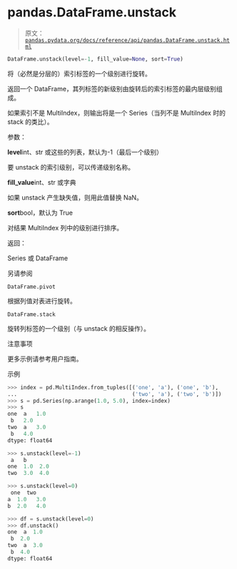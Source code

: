 # pandas.DataFrame.unstack

> 原文：[`pandas.pydata.org/docs/reference/api/pandas.DataFrame.unstack.html`](https://pandas.pydata.org/docs/reference/api/pandas.DataFrame.unstack.html)

```py
DataFrame.unstack(level=-1, fill_value=None, sort=True)
```

将（必然是分层的）索引标签的一个级别进行旋转。

返回一个 DataFrame，其列标签的新级别由旋转后的索引标签的最内层级别组成。

如果索引不是 MultiIndex，则输出将是一个 Series（当列不是 MultiIndex 时的 stack 的类比）。

参数：

**level**int、str 或这些的列表，默认为-1（最后一个级别）

要 unstack 的索引级别，可以传递级别名称。

**fill_value**int、str 或字典

如果 unstack 产生缺失值，则用此值替换 NaN。

**sort**bool，默认为 True

对结果 MultiIndex 列中的级别进行排序。

返回：

Series 或 DataFrame

另请参阅

`DataFrame.pivot`

根据列值对表进行旋转。

`DataFrame.stack`

旋转列标签的一个级别（与 unstack 的相反操作）。

注意事项

更多示例请参考用户指南。

示例

```py
>>> index = pd.MultiIndex.from_tuples([('one', 'a'), ('one', 'b'),
...                                    ('two', 'a'), ('two', 'b')])
>>> s = pd.Series(np.arange(1.0, 5.0), index=index)
>>> s
one  a   1.0
 b   2.0
two  a   3.0
 b   4.0
dtype: float64 
```

```py
>>> s.unstack(level=-1)
 a   b
one  1.0  2.0
two  3.0  4.0 
```

```py
>>> s.unstack(level=0)
 one  two
a  1.0   3.0
b  2.0   4.0 
```

```py
>>> df = s.unstack(level=0)
>>> df.unstack()
one  a  1.0
 b  2.0
two  a  3.0
 b  4.0
dtype: float64 
```

